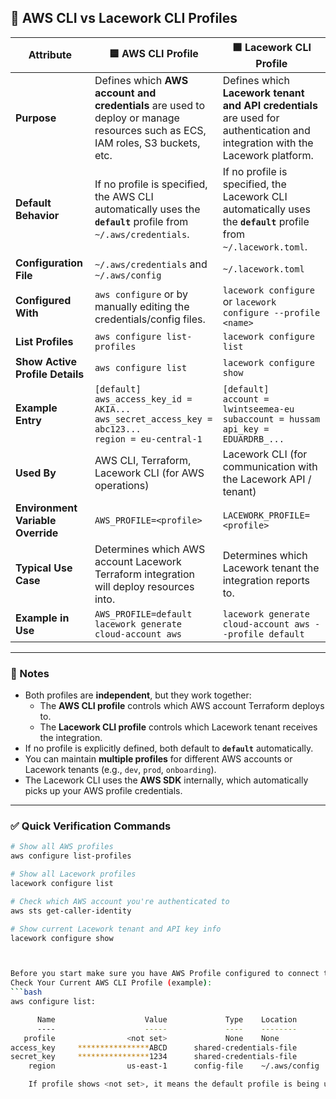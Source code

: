 ## 🧩 AWS CLI vs Lacework CLI Profiles

| Attribute | 🟦 **AWS CLI Profile** | 🟩 **Lacework CLI Profile** |
|------------|------------------------|-----------------------------|
| **Purpose** | Defines which **AWS account and credentials** are used to deploy or manage resources such as ECS, IAM roles, S3 buckets, etc. | Defines which **Lacework tenant and API credentials** are used for authentication and integration with the Lacework platform. |
| **Default Behavior** | If no profile is specified, the AWS CLI automatically uses the **`default`** profile from `~/.aws/credentials`. | If no profile is specified, the Lacework CLI automatically uses the **`default`** profile from `~/.lacework.toml`. |
| **Configuration File** | `~/.aws/credentials` and `~/.aws/config` | `~/.lacework.toml` |
| **Configured With** | `aws configure` or by manually editing the credentials/config files. | `lacework configure` or `lacework configure --profile <name>` |
| **List Profiles** | `aws configure list-profiles` | `lacework configure list` |
| **Show Active Profile Details** | `aws configure list` | `lacework configure show` |
| **Example Entry** | `[default]`<br>`aws_access_key_id = AKIA...`<br>`aws_secret_access_key = abc123...`<br>`region = eu-central-1` | `[default]`<br>`account = lwintseemea-eu`<br>`subaccount = hussam`<br>`api_key = EDUARDRB_...` |
| **Used By** | AWS CLI, Terraform, Lacework CLI (for AWS operations) | Lacework CLI (for communication with the Lacework API / tenant) |
| **Environment Variable Override** | `AWS_PROFILE=<profile>` | `LACEWORK_PROFILE=<profile>` |
| **Typical Use Case** | Determines which AWS account Lacework Terraform integration will deploy resources into. | Determines which Lacework tenant the integration reports to. |
| **Example in Use** | `AWS_PROFILE=default lacework generate cloud-account aws` | `lacework generate cloud-account aws --profile default` |

---

### 🧠 Notes
- Both profiles are **independent**, but they work together:  
  - The **AWS CLI profile** controls which AWS account Terraform deploys to.  
  - The **Lacework CLI profile** controls which Lacework tenant receives the integration.
- If no profile is explicitly defined, both default to **`default`** automatically.
- You can maintain **multiple profiles** for different AWS accounts or Lacework tenants (e.g., `dev`, `prod`, `onboarding`).
- The Lacework CLI uses the **AWS SDK** internally, which automatically picks up your AWS profile credentials.

---

### ✅ Quick Verification Commands

```bash
# Show all AWS profiles
aws configure list-profiles

# Show all Lacework profiles
lacework configure list

# Check which AWS account you're authenticated to
aws sts get-caller-identity

# Show current Lacework tenant and API key info
lacework configure show



Before you start make sure you have AWS Profile configured to connect to AWS Account (during: aws configure):
Check Your Current AWS CLI Profile (example): 
```bash
aws configure list:

      Name                    Value             Type    Location
      ----                    -----             ----    --------
   profile                <not set>             None    None
access_key     ****************ABCD      shared-credentials-file
secret_key     ****************1234      shared-credentials-file
    region                us-east-1      config-file    ~/.aws/config

    If profile shows <not set>, it means the default profile is being used (from ~/.aws/credentials).
```
